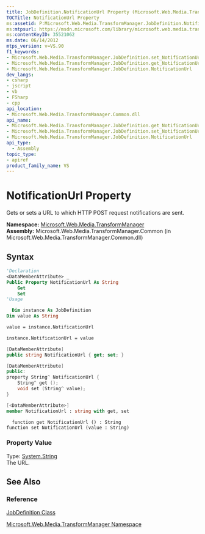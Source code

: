 ```yaml
---
title: JobDefinition.NotificationUrl Property (Microsoft.Web.Media.TransformManager)
TOCTitle: NotificationUrl Property
ms:assetid: P:Microsoft.Web.Media.TransformManager.JobDefinition.NotificationUrl
ms:mtpsurl: https://msdn.microsoft.com/library/microsoft.web.media.transformmanager.jobdefinition.notificationurl(v=VS.90)
ms:contentKeyID: 35521062
ms.date: 06/14/2012
mtps_version: v=VS.90
f1_keywords:
- Microsoft.Web.Media.TransformManager.JobDefinition.set_NotificationUrl
- Microsoft.Web.Media.TransformManager.JobDefinition.get_NotificationUrl
- Microsoft.Web.Media.TransformManager.JobDefinition.NotificationUrl
dev_langs:
- csharp
- jscript
- vb
- FSharp
- cpp
api_location:
- Microsoft.Web.Media.TransformManager.Common.dll
api_name:
- Microsoft.Web.Media.TransformManager.JobDefinition.get_NotificationUrl
- Microsoft.Web.Media.TransformManager.JobDefinition.set_NotificationUrl
- Microsoft.Web.Media.TransformManager.JobDefinition.NotificationUrl
api_type:
  - Assembly
topic_type:
- apiref
product_family_name: VS
---
```


# NotificationUrl Property

Gets or sets a URL to which HTTP POST request notifications are sent.

**Namespace:**  [Microsoft.Web.Media.TransformManager](microsoft-web-media-transformmanager-namespace.md)  
**Assembly:**  Microsoft.Web.Media.TransformManager.Common (in Microsoft.Web.Media.TransformManager.Common.dll)

## Syntax

```vb
'Declaration
<DataMemberAttribute> _
Public Property NotificationUrl As String
    Get
    Set
'Usage

  Dim instance As JobDefinition
Dim value As String

value = instance.NotificationUrl

instance.NotificationUrl = value
```

```csharp
[DataMemberAttribute]
public string NotificationUrl { get; set; }
```

```cpp
[DataMemberAttribute]
public:
property String^ NotificationUrl {
    String^ get ();
    void set (String^ value);
}
```

``` fsharp
[<DataMemberAttribute>]
member NotificationUrl : string with get, set
```

```jscript
  function get NotificationUrl () : String
function set NotificationUrl (value : String)
```

### Property Value

Type: [System.String](https://msdn.microsoft.com/library/s1wwdcbf)  
The URL.  

## See Also

### Reference

[JobDefinition Class](jobdefinition-class-microsoft-web-media-transformmanager.md)

[Microsoft.Web.Media.TransformManager Namespace](microsoft-web-media-transformmanager-namespace.md)
